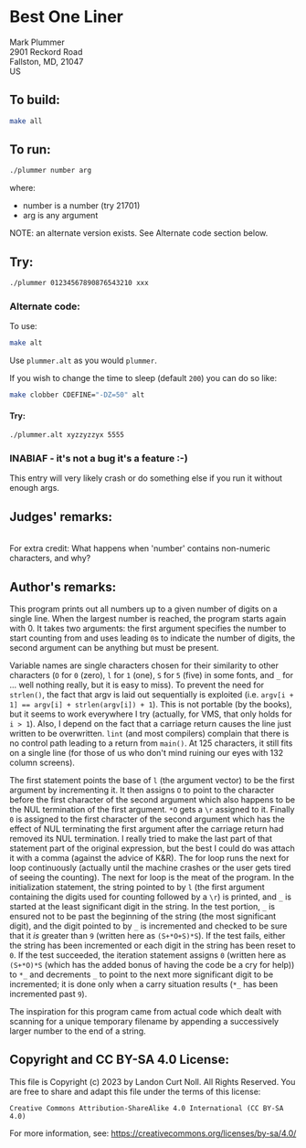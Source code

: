 # Best One Liner

Mark Plummer\
2901 Reckord Road\
Fallston, MD, 21047\
US


## To build:

```sh
make all
```


## To run:

```sh
./plummer number arg
```

where:

- number is a number    (try 21701)
- arg is any argument

NOTE: an alternate version exists. See Alternate code section below.


## Try:

```sh
./plummer 01234567890876543210 xxx

```

### Alternate code:

To use:


```sh
make alt
```

Use `plummer.alt` as you would `plummer`.

If you wish to change the time to sleep (default `200`) you can do so like:

```sh
make clobber CDEFINE="-DZ=50" alt
```


#### Try:

```sh
./plummer.alt xyzzyzzyx 5555
```

### INABIAF - it's not a bug it's a feature :-)

This entry will very likely crash or do something else if you run it without
enough args.


## Judges' remarks:
\
For extra credit: What happens when 'number' contains non-numeric
characters, and why?

## Author's remarks:

This program prints out all numbers up to a given number of digits
on a single line.  When the largest number is reached, the program
starts again with 0.  It takes two arguments: the first argument
specifies the number to start counting from and uses leading `0`s to
indicate the number of digits, the second argument can be anything
but must be present.

Variable names are single characters chosen for their similarity to other
characters (`O` for `0` (zero), `l` for `1` (one), `S` for `5` (five) in some
fonts, and `_` for ...  well nothing really, but it is easy to miss).  To
prevent the need for `strlen()`, the fact that argv is laid out sequentially is
exploited (i.e.  `argv[i + 1] == argv[i] + strlen(argv[i]) + 1`).  This is not
portable (by the books), but it seems to work everywhere I try (actually, for
VMS, that only holds for `i > 1`).  Also, I depend on the fact that a carriage
return causes the line just written to be overwritten. `lint` (and most
compilers) complain that there is no control path leading to a return from
`main()`.  At 125 characters, it still fits on a single line (for those of us
who don't mind ruining our eyes with 132 column screens).

The first statement points the base of `l` (the argument vector) to
be the first argument by incrementing it.  It then assigns `O` to
point to the character before the first character of the second
argument which also happens to be the NUL termination of the first
argument.  `*O` gets a `\r` assigned to it.  Finally `0` is assigned to
the first character of the second argument which has the effect of
NUL terminating the first argument after the carriage return had
removed its NUL termination.  I really tried to make the last part
of that statement part of the original expression, but the best I
could do was attach it with a comma (against the advice of K&R).
The for loop runs the next for loop continuously (actually until
the machine crashes or the user gets tired of seeing the
counting). The next for loop is the meat of the program.  In the
initialization statement, the string pointed to by `l` (the first
argument containing the digits used for counting followed by a `\r`)
is printed, and `_` is started at the least significant digit in the
string.  In the test portion, `_` is ensured not to be past the
beginning of the string (the most significant digit), and the digit
pointed to by `_` is incremented and checked to be sure that it _is_
greater than `9` (written here as `(S+*O+S)*S`).  If the test fails,
either the string has been incremented or each digit in the string
has been reset to `0`.  If the test succeeded, the iteration
statement assigns `0` (written here as `(S+*O)*S` (which has the
added bonus of having the code be a cry for help)) to `*_` and
decrements `_` to point to the next more significant digit to be
incremented; it is done only when a carry situation results (`*_` has
been incremented past `9`).

The inspiration for this program came from actual code which dealt
with scanning for a unique temporary filename by appending a
successively larger number to the end of a string.


## Copyright and CC BY-SA 4.0 License:

This file is Copyright (c) 2023 by Landon Curt Noll.  All Rights Reserved.
You are free to share and adapt this file under the terms of this license:

    Creative Commons Attribution-ShareAlike 4.0 International (CC BY-SA 4.0)

For more information, see: https://creativecommons.org/licenses/by-sa/4.0/
